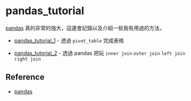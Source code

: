 # pandas_tutorial

[pandas](https://pandas.pydata.org/) 真的非常的強大，這邊會記錄以及介紹一些我有用過的方法，

* [pandas_tutorial_1](XX) - 透過 `pivot_table` 完成表格

* [pandas_tutorial_2](XX) - 透過 pandas 把玩 `inner join` `outer join` `left join` `right join`

## Reference

* [pandas](https://pandas.pydata.org/)
